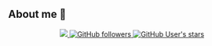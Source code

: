## About me :slightly_smiling_face:

<div align="center">
  <a href="https://en.wikipedia.org/wiki/Open_source"  target="_blank">
    <img src="https://img.shields.io/badge/Open%20Source-%E2%9D%A4-red?style=for-the-badge"/>
  </a>
  
  <a href="https://github.com/AmeerAlmaamari?tab=followers" target="_blank">
    <img alt="GitHub followers" src="https://img.shields.io/github/followers/AmeerAlmaamari?style=for-the-badge&logo=github&logoColor=white&color=071A2C">
  </a>
  <a href="https://github.com/AmeerAlmaamari?tab=followers" target="_blank">
    <img alt="GitHub User's stars" src="https://img.shields.io/github/stars/">
  </a>
</div>
